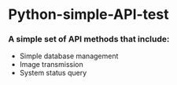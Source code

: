 # Python-simple-API-test
### A simple set of API methods that include:

+ Simple database management
+ Image transmission
+ System status query
